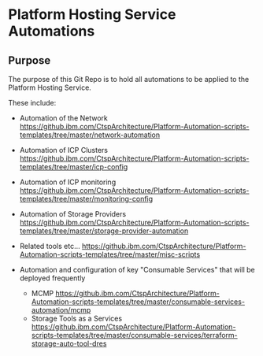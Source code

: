 # Platform Hosting Service Automations

## Purpose
The purpose of this Git Repo is to hold all automations to be applied to the Platform Hosting Service.

These include:
* Automation of the Network
https://github.ibm.com/CtspArchitecture/Platform-Automation-scripts-templates/tree/master/network-automation

* Automation of ICP Clusters
https://github.ibm.com/CtspArchitecture/Platform-Automation-scripts-templates/tree/master/icp-config

* Automation of ICP monitoring
https://github.ibm.com/CtspArchitecture/Platform-Automation-scripts-templates/tree/master/monitoring-config

* Automation of Storage Providers
https://github.ibm.com/CtspArchitecture/Platform-Automation-scripts-templates/tree/master/storage-provider-automation

* Related tools etc...
https://github.ibm.com/CtspArchitecture/Platform-Automation-scripts-templates/tree/master/misc-scripts

* Automation and configuration of key "Consumable Services" that will be deployed frequently
  * MCMP
  https://github.ibm.com/CtspArchitecture/Platform-Automation-scripts-templates/tree/master/consumable-services-automation/mcmp
  * Storage Tools as a Services
  https://github.ibm.com/CtspArchitecture/Platform-Automation-scripts-templates/tree/master/consumable-services/terraform-storage-auto-tool-dres
